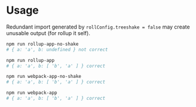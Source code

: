 # Usage
Redundant import generated by `rollConfig.treeshake = false` may create unusable output (for rollup it self).

```bash
npm run rollup-app-no-shake
# { a: 'a', b: undefined } not correct

npm run rollup-app
# { a: 'a', b: [ 'b', 'a' ] } correct

npm run webpack-app-no-shake
# { a: 'a', b: [ 'b', 'a' ] } correct

npm run webpack-app
# { a: 'a', b: [ 'b', 'a' ] } correct
```
